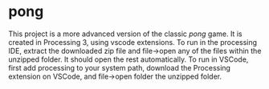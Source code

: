 # pong
This project is a more advanced version of the classic *pong* game. It is created in Processing 3, using vscode extensions.
To run in the processing IDE, extract the downloaded zip file and file->open any of the files within the unzipped folder.  It should open the rest automatically.
To run in VSCode, first add processing to your system path, download the Processing extension on VSCode, and file->open folder the unzipped folder.  

